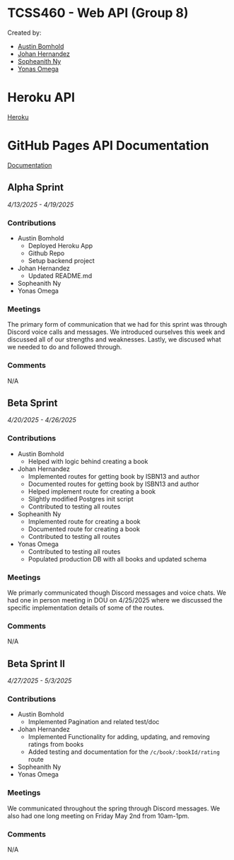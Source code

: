 # TCSS460 - Web API (Group 8)

Created by:

- [Austin Bomhold](https://github.com/abomhold)
- [Johan Hernandez](https://github.com/johanUWT)
- [Sopheanith Ny](https://github.com/SopheanithUWT)
- [Yonas Omega](https://github.com/YonasOmega)

# Heroku API

[Heroku](https://group8-tcss460-web-api-57308080b655.herokuapp.com/)

# GitHub Pages API Documentation

[Documentation](https://abomhold.github.io/TCSS460-phase-2/)

## Alpha Sprint

_4/13/2025 - 4/19/2025_

### Contributions

- Austin Bomhold
    - Deployed Heroku App
    - Github Repo
    - Setup backend project
- Johan Hernandez
    - Updated README.md
- Sopheanith Ny
- Yonas Omega

### Meetings

The primary form of communication that we had for this sprint was through Discord voice calls and messages. We introduced ourselves this week and discussed all of our strengths and weaknesses. Lastly, we discused what we needed to do and followed through.

### Comments

N/A

## Beta Sprint

_4/20/2025 - 4/26/2025_

### Contributions

- Austin Bomhold
    - Helped with logic behind creating a book
- Johan Hernandez
    - Implemented routes for getting book by ISBN13 and author
    - Documented routes for getting book by ISBN13 and author
    - Helped implement route for creating a book
    - Slightly modified Postgres init script
    - Contributed to testing all routes
- Sopheanith Ny
    - Implemented route for creating a book
    - Documented route for creating a book
    - Contributed to testing all routes
- Yonas Omega
    - Contributed to testing all routes
    - Populated production DB with all books and updated schema

### Meetings

We primarly communicated though Discord messages and voice chats. We had one in person meeting in DOU on 4/25/2025 where we discussed the specific implementation details of some of the routes.

### Comments

N/A

## Beta Sprint II

_4/27/2025 - 5/3/2025_

### Contributions

- Austin Bomhold
    - Implemented Pagination and related test/doc
- Johan Hernandez
    - Implemented Functionality for adding, updating, and removing ratings from books
    - Added testing and documentation for the `/c/book/:bookId/rating` route
- Sopheanith Ny
- Yonas Omega

### Meetings

We communicated throughout the spring through Discord messages. We also had one long meeting on Friday May 2nd from 10am-1pm.

### Comments

N/A
